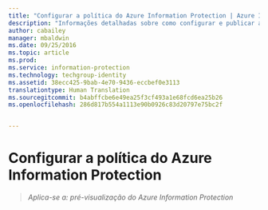 ```yaml
---
title: "Configurar a política do Azure Information Protection | Azure Information Protection"
description: "Informações detalhadas sobre como configurar e publicar a política do Azure Information Protection."
author: cabailey
manager: mbaldwin
ms.date: 09/25/2016
ms.topic: article
ms.prod: 
ms.service: information-protection
ms.technology: techgroup-identity
ms.assetid: 38ecc425-9bab-4e70-9436-eccbef0e3113
translationtype: Human Translation
ms.sourcegitcommit: b4abffcbe6e49ea25f3cf493a1e68fcd6ea25b26
ms.openlocfilehash: 286d817b554a1113e90b0926c83d20797e75bc2f


---
```


# Configurar a política do Azure Information Protection 

>*Aplica-se a: pré-visualização do Azure Information Protection*




<!--HONumber=Oct16_HO1-->


